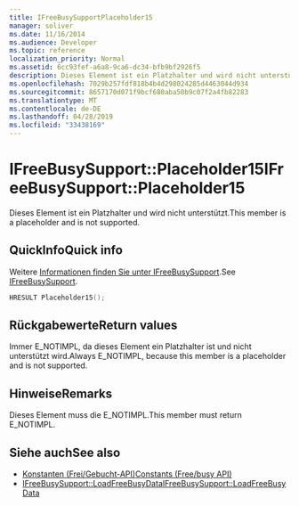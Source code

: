 ```yaml
---
title: IFreeBusySupportPlaceholder15
manager: soliver
ms.date: 11/16/2014
ms.audience: Developer
ms.topic: reference
localization_priority: Normal
ms.assetid: 6cc93fef-a6a8-9ca6-dc34-bfb9bf2926f5
description: Dieses Element ist ein Platzhalter und wird nicht unterstützt.
ms.openlocfilehash: 7029b257fdf818b4b4d298024285d4463044d934
ms.sourcegitcommit: 8657170d071f9bcf680aba50b9c07f2a4fb82283
ms.translationtype: MT
ms.contentlocale: de-DE
ms.lasthandoff: 04/28/2019
ms.locfileid: "33438169"
---
```

# <a name="ifreebusysupportplaceholder15"></a><span data-ttu-id="448b0-103">IFreeBusySupport::Placeholder15</span><span class="sxs-lookup"><span data-stu-id="448b0-103">IFreeBusySupport::Placeholder15</span></span>

<span data-ttu-id="448b0-104">Dieses Element ist ein Platzhalter und wird nicht unterstützt.</span><span class="sxs-lookup"><span data-stu-id="448b0-104">This member is a placeholder and is not supported.</span></span>
  
## <a name="quick-info"></a><span data-ttu-id="448b0-105">QuickInfo</span><span class="sxs-lookup"><span data-stu-id="448b0-105">Quick info</span></span>

<span data-ttu-id="448b0-106">Weitere [Informationen finden Sie unter IFreeBusySupport](ifreebusysupport.md).</span><span class="sxs-lookup"><span data-stu-id="448b0-106">See [IFreeBusySupport](ifreebusysupport.md).</span></span>
  
```cpp
HRESULT Placeholder15();
```

## <a name="return-values"></a><span data-ttu-id="448b0-107">Rückgabewerte</span><span class="sxs-lookup"><span data-stu-id="448b0-107">Return values</span></span>

<span data-ttu-id="448b0-108">Immer E_NOTIMPL, da dieses Element ein Platzhalter ist und nicht unterstützt wird.</span><span class="sxs-lookup"><span data-stu-id="448b0-108">Always E_NOTIMPL, because this member is a placeholder and is not supported.</span></span>
  
## <a name="remarks"></a><span data-ttu-id="448b0-109">Hinweise</span><span class="sxs-lookup"><span data-stu-id="448b0-109">Remarks</span></span>

<span data-ttu-id="448b0-110">Dieses Element muss die E_NOTIMPL.</span><span class="sxs-lookup"><span data-stu-id="448b0-110">This member must return E_NOTIMPL.</span></span>
  
## <a name="see-also"></a><span data-ttu-id="448b0-111">Siehe auch</span><span class="sxs-lookup"><span data-stu-id="448b0-111">See also</span></span>

- [<span data-ttu-id="448b0-112">Konstanten (Frei/Gebucht-API)</span><span class="sxs-lookup"><span data-stu-id="448b0-112">Constants (Free/busy API)</span></span>](constants-free-busy-api.md)
- [<span data-ttu-id="448b0-113">IFreeBusySupport::LoadFreeBusyData</span><span class="sxs-lookup"><span data-stu-id="448b0-113">IFreeBusySupport::LoadFreeBusyData</span></span>](ifreebusysupport-loadfreebusydata.md)

